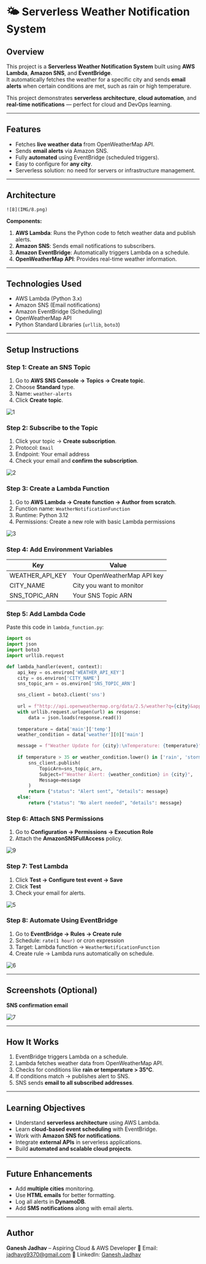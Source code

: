 # 🌤️ Serverless Weather Notification System

## Overview
This project is a **Serverless Weather Notification System** built using **AWS Lambda**, **Amazon SNS**, and **EventBridge**.  
It automatically fetches the weather for a specific city and sends **email alerts** when certain conditions are met, such as rain or high temperature.  

This project demonstrates **serverless architecture**, **cloud automation**, and **real-time notifications** — perfect for cloud and DevOps learning.

---

## Features
- Fetches **live weather data** from OpenWeatherMap API.  
- Sends **email alerts** via Amazon SNS.  
- Fully **automated** using EventBridge (scheduled triggers).  
- Easy to configure for **any city**.  
- Serverless solution: no need for servers or infrastructure management.

---

## Architecture

```
![8](IMG/8.png)

```

**Components:**
1. **AWS Lambda**: Runs the Python code to fetch weather data and publish alerts.  
2. **Amazon SNS**: Sends email notifications to subscribers.  
3. **Amazon EventBridge**: Automatically triggers Lambda on a schedule.  
4. **OpenWeatherMap API**: Provides real-time weather information.

---

## Technologies Used
- AWS Lambda (Python 3.x)  
- Amazon SNS (Email notifications)  
- Amazon EventBridge (Scheduling)  
- OpenWeatherMap API  
- Python Standard Libraries (`urllib`, `boto3`)  

---

## Setup Instructions

### Step 1: Create an SNS Topic
1. Go to **AWS SNS Console → Topics → Create topic**.  
2. Choose **Standard** type.  
3. Name: `weather-alerts`  
4. Click **Create topic**. 

![1](IMG/1.png)


### Step 2: Subscribe to the Topic
1. Click your topic → **Create subscription**.  
2. Protocol: `Email`  
3. Endpoint: Your email address  
4. Check your email and **confirm the subscription**.

![2](IMG/2.png)


### Step 3: Create a Lambda Function
1. Go to **AWS Lambda → Create function → Author from scratch**.  
2. Function name: `WeatherNotificationFunction`  
3. Runtime: Python 3.12  
4. Permissions: Create a new role with basic Lambda permissions 

![3](IMG/3.png)

### Step 4: Add Environment Variables
| Key | Value |
|-----|-------|
| WEATHER_API_KEY | Your OpenWeatherMap API key |
| CITY_NAME | City you want to monitor |
| SNS_TOPIC_ARN | Your SNS Topic ARN |

### Step 5: Add Lambda Code
Paste this code in `lambda_function.py`:

```python
import os
import json
import boto3
import urllib.request

def lambda_handler(event, context):
    api_key = os.environ['WEATHER_API_KEY']
    city = os.environ['CITY_NAME']
    sns_topic_arn = os.environ['SNS_TOPIC_ARN']

    sns_client = boto3.client('sns')
    
    url = f"http://api.openweathermap.org/data/2.5/weather?q={city}&appid={api_key}&units=metric"
    with urllib.request.urlopen(url) as response:
        data = json.loads(response.read())
    
    temperature = data['main']['temp']
    weather_condition = data['weather'][0]['main']

    message = f"Weather Update for {city}:\nTemperature: {temperature}°C\nCondition: {weather_condition}"
    
    if temperature > 35 or weather_condition.lower() in ['rain', 'storm']:
        sns_client.publish(
            TopicArn=sns_topic_arn,
            Subject=f"Weather Alert: {weather_condition} in {city}",
            Message=message
        )
        return {"status": "Alert sent", "details": message}
    else:
        return {"status": "No alert needed", "details": message}
```

### Step 6: Attach SNS Permissions
1. Go to **Configuration → Permissions → Execution Role**  
2. Attach the **AmazonSNSFullAccess** policy.

![9](IMG/9.png)


### Step 7: Test Lambda
1. Click **Test → Configure test event → Save**  
2. Click **Test**  
3. Check your email for alerts.

![5](IMG/5.png)

### Step 8: Automate Using EventBridge
1. Go to **EventBridge → Rules → Create rule**  
2. Schedule: `rate(1 hour)` or cron expression  
3. Target: Lambda function → `WeatherNotificationFunction`  
4. Create rule → Lambda runs automatically on schedule.

![6](IMG/6.png)

---
## Screenshots (Optional)
**SNS confirmation email**

![7](IMG/7.png)

---

## How It Works
1. EventBridge triggers Lambda on a schedule.  
2. Lambda fetches weather data from OpenWeatherMap API.  
3. Checks for conditions like **rain or temperature > 35°C**.  
4. If conditions match → publishes alert to SNS.  
5. SNS sends **email to all subscribed addresses**.

---

## Learning Objectives
- Understand **serverless architecture** using AWS Lambda.  
- Learn **cloud-based event scheduling** with EventBridge.  
- Work with **Amazon SNS for notifications**.  
- Integrate **external APIs** in serverless applications.  
- Build **automated and scalable cloud projects**.

---

## Future Enhancements
- Add **multiple cities** monitoring.  
- Use **HTML emails** for better formatting.  
- Log all alerts in **DynamoDB**.  
- Add **SMS notifications** along with email alerts.

---

## Author
**Ganesh Jadhav** – Aspiring Cloud & AWS Developer
📧 Email: [jadhavg9370@gmail.com](mailto:jadhavg9370@gmail.com)
🔗 LinkedIn: [Ganesh Jadhav](https://www.linkedin.com/in/ganesh-jadhav-30813a267/)


